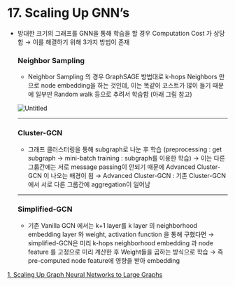 # 17. Scaling Up GNN’s

- 방대한 크기의 그래프를 GNN을 통해 학습을 할 경우 Computation Cost 가 상당함
→ 이를 해결하기 위해 3가지 방법이 존재
    
    ### Neighbor Sampling
    
    - Neighbor Sampling 의 경우 GraphSAGE 방법대로 k-hops Neighbors 만으로 node embedding을 하는 것인데, 이는 똑같이 코스트가 많이 들기 때문에 일부만 Random walk 등으로 추려서 학습함 (아래 그림 참고)
    
    ![Untitled](17%20Scaling%20Up%20GNN%E2%80%99s%20cb95a97491e8461eb612d7ab4a0af1ba/Untitled.png)
    
    ---
    
    ### Cluster-GCN
    
    - 그래프 클러스터링을 통해 subgraph로 나눈 후 학습 (preprocessing : get subgraph → mini-batch training : subgraph를 이용한 학습) 
    → 이는 다른 그룹간에는 서로 message passing이 안되기 때문에 Advanced Cluster-GCN 이 나오는 배경이 됨
    → Advanced Cluster-GCN : 기존 Cluster-GCN에서 서로 다른 그룹간에 aggregation이 일어남
    
    ---
    
    ### Simplified-GCN
    
    - 기존 Vanilla GCN 에서는 k+1 layer를 k layer 의 neighborhood embedding layer 와 weight, activation function 을 통해 구했다면
    → simplified-GCN은 미리 k-hops neighborhood embedding 과 node feature 를 고정으로 미리 계산한 후 Weight들을 곱하는 방식으로 학습
    → 즉 pre-computed node feature에 영향을 받아 embedding
    

[1. Scaling Up Graph Neural Networks to Large Graphs](17%20Scaling%20Up%20GNN%E2%80%99s%20cb95a97491e8461eb612d7ab4a0af1ba/1%20Scaling%20Up%20Graph%20Neural%20Networks%20to%20Large%20Graphs%202701e69e454a4769a441409c88058a01.md)